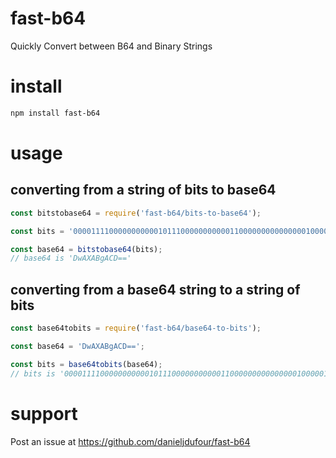 # fast-b64
Quickly Convert between B64 and Binary Strings

# install
```bash
npm install fast-b64
```

# usage
## converting from a string of bits to base64
```javascript
const bitstobase64 = require('fast-b64/bits-to-base64');

const bits = '000011110000000000010111000000000001100000000000000010000011';

const base64 = bitstobase64(bits);
// base64 is 'DwAXABgACD=='
```

## converting from a base64 string to a string of bits
```javascript
const base64tobits = require('fast-b64/base64-to-bits');

const base64 = 'DwAXABgACD==';

const bits = base64tobits(base64);
// bits is '000011110000000000010111000000000001100000000000000010000011'
```

# support
Post an issue at https://github.com/danieljdufour/fast-b64